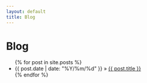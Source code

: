 ```yaml
---
layout: default
title: Blog
---
```


<div id="home">
  <h1>Blog</h1>
  <ul class="posts">
    {% for post in site.posts %}
      <li><span>{{ post.date | date: "%Y/%m/%d" }}</span> &raquo;
          <a href="{{ post.url }}">{{ post.title }}</a>
      </li>
    {% endfor %}
  </ul>
</div>


